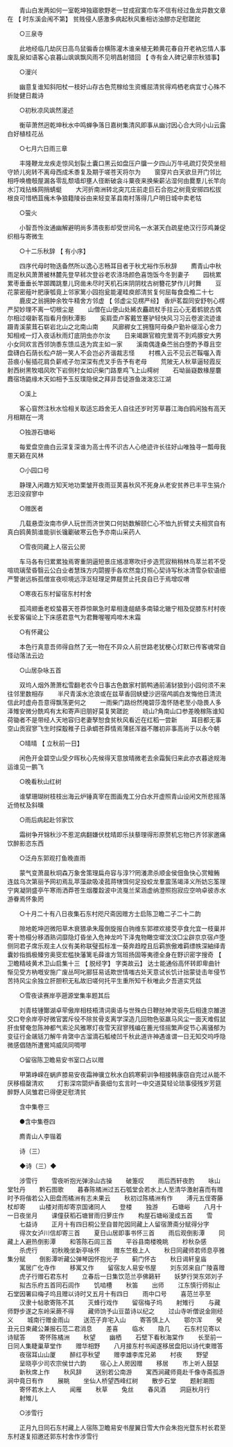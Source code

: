 <!-- { "loadSidebar": true } -->
　　青山白发两如何一室乾坤独寤歌野老一甘成寂寞巾车不信有经过鱼龙异数文章在 【 时东溪会闱不第】 贫贱侵人感激多病起秋风重相访浊醪亦足慰蹉跎 

　　○三泉寺 

　　此地经临几劫灰日高鸟鼠徧香台横陈灌木谁亲植无赖黄花春自开老衲忘情人事废乱泉如语客心哀暮山飒飒飘风雨不见明昌射猎回 【 寺有金人碑记章宗秋猎事】 

　　○漫兴 

　　幽意复谁知斜阳杖一枝好山存古色荒稼给生资蠖屈清贫得鸡栖老病宜寸心殊不折陡健日裁诗 

　　○初秋凉风飒然漫述 

　　衡荜萧然迥乾坤秋水中鸣蝉争落日嘉树集清风即事从幽讨因心合大同小山云露白好植桂花丛 

　　○七月六日雨三章 

　　丰隆鞭龙龙疾走惊风划裂土囊口黑云如盘压户牖一夕四山万牛吼疏灯荧荧坐相守娇儿宛转不离母西成禾黍复及期于嗟苍天将尔为 
　　窗穿片白天欲旦开门邻比相呼唤檐攲屋漏各零乱颓墙却壅人径断破衾斗粟夜来换柴薪沾湿何由爨羣儿长竿向水汀戏拈蛛网捎蜻蜓 
　　大河折南洲转北突兀庄前走巨石合抱之树竟安掷四松拔根良可惜栖苴瘣木争狼籍陵谷由来轻变革县南村落得几户明日城中卖老牯 

　　○萤火 

　　小智吾怜汝通幽解避明尚多清夜影却受世间名一水湛天白疏星绝汉行莎鸡兼促织相与寄微生 

　　○十二乐秋辞 【 有小序】 

　　四序代母时物迭备然所以逸心志畅耳目者于秋尤裕作乐秋辞 
　　廌青山中秋雨足秋风萧萧被林麓先登早秫次登谷老农涤场颜色喜饱饭今冬到妻子 
　　园桃累累枣垂垂长竿踯躅跳羣儿窍凿未尽时天机石床阴阴枕古树簪花梦作儿时舞 
　　豆花蒙密薤叶肥康瓠竟上邻家篱小园抱瓮能灌畦庾郎清贫复何屈每食盘飧二十七 
　　鹿皮之翁拥肿余牧牛精舍方邻虚 【 邻虚尘见楞严经】 香炉茗盌同安舒刳心楞严契妙理不离一切根尘是 
　　山僧在山便山处絺衣麤疏杖手拄云心无着鹤貌古偶尔相过啜新茗指看月倒秋潭影 
　　奚肩壶卢客戴笠蹇驴轻快风习习云卷波流迹谁蹑青溪蒙茸石崭岩北山之北南山南 
　　风廊稺女工拥篲阿母桑户勤补缀淫心舍力知相戒一灯入夜话秋雨灯底阴虫亦尔汝 
　　日来竭蹶官粮完里胥不到鸡豚安大男小女同欢言西邻饷黍东馈瓜迭为宾主如一家 
　　溪南偶逢桑苎翁白堕酌予尊且空盘礴白石荫长松卢胡一笑人不会岂必齐谐裁志怪 
　　村樵入云不见云芒鞵囓入青苔痕小髻插花肩负薪戒子勿深深有虎叉手告予有老母 
　　荒陂无人秋草逼轻霞反射西树黑牧唱风吹下岩侧村女如识柴门路羣鸡飞上山樗树 
　　石坳甾嶷数椽屋麏麚宿场鼪缘木天如相予玉反璞隐侯之拜非吾徒游鱼泼泼忘江湖 

　　○溪上 

　　客心窅然注秋水恰相关取适忘趋舍无人自往还岁时芳草暮江海白鸥闲独有高天月相期在一湾 

　　○独游石塘峪 

　　每爱盘空曲白云深复深谁为高士传不识古人心绝迹许长往好山唯独寻一瓢毋我慁天籁在风林 


　　○小园口号 

　　静理入闲趣方知天地功栗皱开夜雨豆荚喜秋风不死身从老安贫养已丰平生狷介志汨没寂寥中 

　　○赠医者 

　　几载悬壶汝南巿伊人玩世而济世笑口何妨数解颐仁心不恤九折臂丈夫相赏自有真白鸥黄鹄谁能驯长镵劚破寒云色予亦南山采药人 

　　○雪夜同藏上人宿云公房 

　　车马各有归累累独焉寄重阴逼短景庄馗凛寒吹纡步造荒寂稍稍林鸟萃兰若不受喧琉璃莹昏翳云公白业者慧珠方内閟握手各欢然龛灯照心契诗写秋冰清雪杂软语细严警谢远柝孤僧宣夜呗境远浮沤轻理足弊屣赘止托良自已于焉增叹喟 

　　○寒夜石东村留宿东村村舍 

　　孤鸿翅垂老蛟蛰暮天苍莽惊飙急时辈相逢龃龉多南辕北辙宁相及促膝东村村夜长爱客偏论上下床感君意气为君舞喔喔鸡啼木末霜 

　　○有怀藏公 

　　本色行真意吾师得自然了无一物在不异众人前世路老犹梗心灯默已传客魂常自怪动落法云边 

　　○山居杂咏五首 

　　双坞人烟外萧萧松雪翻老农今日事古色数家村鹅鸭通前浦豺狼到小园何须不来往邻里数相存 
　　半尺青溪水沧浪或在兹草香回蛱蜨沙迥宿鸬鹚白发悔他日清流信此时虚舟吾意得飘荡更何之 
　　一雨柴门路纷然掩碧莎澹怀随老至小隐畏人多泽雉安微分酰鸡有太和寄声旧朋好莫复笑蹉跎 
　　峣山?角南山口参差晚稼陈谁知荷锄者不是带经人天地容归老妻孥恕食贫秋风看近在红稻一尝新 
　　耳目都无事空山贡寂寥飞生时探鷇稚子日承蜩苍莽情焉薄胚浑器不雕初非事高尚于以永今朝 

　　○晴晴 【 立秋前一日】 

　　闲色开金碧空山受夕晖秋心先候得天意放晴微老去余霜鬓归来此亦衣暮途规海运谁见一鹏飞 

　　○晚看秋山红树 

　　谁擘珊瑚树枝枝出海云炉锤真宰在图画鬼工分白水开虚照青山设闲文所悲摇落近倚杖及斜曛 

　　○雨后病起赴邻家饮 

　　霜树争开锦秋沙不惹泥病翻嫌伏枕晴即乐扶藜理得形原赘机忘物已齐邻家邀痛饮醉影恣东西 

　　○泛舟东郭观打鱼晚直雨 

　　蒙气变萧晨秋垌森万象舍策理扁舟容与淳??罔瀁肃杀顺金侯佃鱼快心赏鳣鲔连兹乌次第丽予网初焉乱苹藻歘吸凌菰蒋犗饵何足投蛟龙羣震荡竭泽义所妨忘筌理宁爽凝阴盛亭午寒雨洒莽苍生烟覆縠波中流戛兰桨涵虚纳澄照抱寂应空响卓彼赤水游眷焉怀象罔 

　　○十月二十有八日夜集石东村咫尺斋因赠方士启陈卫瞻二子二十二韵 

　　隙地乾坤迥微阳草木衰猥承朱履倒旋报白驹维东郭襟欢接茭亭食允宜一枝巢并寄十笏榻分移酒熟词靡隐灯昏坐入危神龙吟下泽鬼物瞰空墀汶汶□尘辟京京宿卢堕侧同君子席乐观主人仪有美称联璧孤标准一葵奔趋瞠且后羁旅傲难羁缥帙深紬绎青囊妙指撝极臻穷奥窔宏槛抉藩篱毛薛谁方驾班扬固等夷德全身在野识密字搜奇 【 卫瞻精岐黄术卫山启集十三 【 脱经字】 字类故云】 达士能通俗高怀转即卑曲针惭见受方枘嘅安施广废丛呵叱郦狂易诋欺世情嗤古处天意试长饥计拙蒙徒击年侵节苦持风尘余独立肝胆积无私故旧嗟何托平生重所知千秋唯此夕吾道实凭兹 

　　○雪夜读赛岸亭遡源堂集率题其后 

　　刘青枝锺酇湖卓荦傲岸相枝梧清词奥语与世殊白日鞭挞神灵驱先后相逢京雒道交口夸余岸亭好微官罢斥役不除贫骨支离学深造几回物色驱羸马风尘一面天难假鼠肝虫臂奄忽陈神都气索沦风雅寒灯夜雪天寂寥残编在簏光怪摇繁声促节心离骚郁为变征行金飊铦刀解牛肯綮中古溜滴石觚棱凹千秋此道许神遇谁谓一日无知交呜呼隐微感倡随所遭鷽鸠威凤同啁嘐 

　　○留宿陈卫瞻易安书室口占以赠 

　　甲第峥嵘在蜗庐膝易安夜霜神骥立秋水白鸥寒蓟训争相接韩康窃自完过从能不厌移榻罄清欢 
　　灯影深帘閟炉香裛细匀玄言时一中交道莫轻论琐事侵残岁芳筵醉野人凤雏君已得便足慰清贫 

　　含中集卷三 

　　●含中集卷四 

　　廌青山人李锴着 

　　诗（三） 

　　◆诗（三）◆ 

　　涉雪行 
　　雪夜听抱光弹涂山古操 
　　破箑叹 
　　雨后西轩夜酌 
　　咏山堂牡丹 
　　黔石图歌 
　　暮春陈橘洲过五石瓠堂会若水上人至清华激射喜而有赠时予将偕若公入田盘而橘洲有志未果云 
　　秋初过陈橘洲有作 
　　溥元五侄寄藤杖却寄 
　　山楼对雨却寄京国诸同人 
　　登楼 
　　独游 
　　石塘峪 
　　八月十一日夜坐月 
　　课僮获稻石塘冒雨归萝庄作 
　　构屋石塘峪漫成五首 
　　雪 
　　七益诗 
　　正月十有四日桐公至自普陀因同藏上人留宿萧斋分赋得分字 
　　得次女泸川信却寄三首 
　　夏日山居即事书怀三首 
　　雨后观倒影潭 
　　同藏上人避热倒影潭 
　　和答陈石闾三首 
　　平谷县南楼晚眺 
　　杪秋杂感 
　　杀虎行 
　　初秋晚坐新亭咏怀 
　　赠东竺极上人 
　　秋日同藏师若师息亭雅集分赋 
　　倒影潭听藏公弹琴因怀抱光子 
　　蓟门怀古 
　　秋日谒轩皇庙 
　　寓居广化寺作 
　　移寓又作 
　　留宿友人易安书屋 
　　刘东郊来自广陵喜赠 
　　虎子行赠石君东村 
　　立春后一日集饮范兰亭佛籁轩 
　　妖梦行哭东郊刘子 
　　拟古乐府五首同石闾作 
　　饥啮槽 
　　秋笛 
　　出师 
　　江东慎行师拟止石堂因署曰梅子坞且赠以诗时又五月十有四日 
　　雨中口号 
　　喜范兰亭至 
　　汉隶十帖歌寄陈不其 
　　灭蜂行戏作 
　　留宿梅子坞 
　　射雉行 
　　与藏师野步遂之东岭采蕨不得 
　　藏师饷予山豆苗诗以纪之 
　　过山寺听僧说金刚经义 
　　城南行赠金雨山 
　　送范子弃宅入山 
　　寄答慎上人 
　　鄂尔浑 
　　癸丑元日柬藏公兼报石范二君消息 
　　差喜 
　　临水 
　　隐几 
　　石东村见寄以诗赋答 
　　寄怀陈橘洲 
　　秋望 
　　幽栖 
　　石壁下看秋海棠作 
　　长至前一日同人集睫巢草堂作 
　　赠华相野 
　　八月接东村书闻遂移居盘阳以诗代柬赠答 
　　夜宿耳山山厦 
　　醉红亭秋望 
　　赠李雄李库兄弟 
　　村夜 
　　野望 
　　呈晓亭少司农宗侯廿六韵 
　　宿心上人房因赠 
　　移居 
　　巿上听人鼓瑟 
　　新秋席上作 
　　秋风辞 
　　送别若公南游 
　　寓西涧藏师竟赴千像寺斋孤游涧中竟日有作 
　　展眺 
　　坐仙人桥望西峰红树 
　　散步石堂 
　　题射潮图 
　　寄怀若水上人 
　　闻雁 
　　秋草 
　　兔丝 
　　春风酒 
　　洞庭秋月行 
　　射雉儿 

　　○涉雪行 

　　正月九日同石东村藏上人宿陈卫瞻易安书屋翼日雪大作会朱抱光暨东村长君至东村遂复招邀还郭东村舍作涉雪行 
